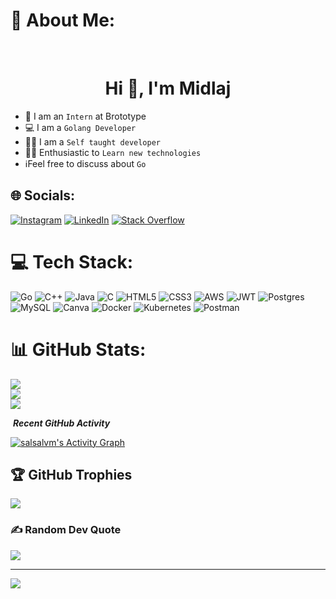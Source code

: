 # 💫 About Me:
&nbsp;
<h1 align="center">Hi 👋, I'm  Midlaj</h1>
 

- :school: I am an `Intern` at Brototype
- :computer: I am a `Golang Developer`
- :student: I am a `Self taught developer`
- :technologist: Enthusiastic to `Learn new technologies`
- ℹ️Feel free to discuss about `Go`



## 🌐 Socials:
[![Instagram](https://img.shields.io/badge/Instagram-%23E4405F.svg?logo=Instagram&logoColor=white)](https://instagram.com/__midd__) [![LinkedIn](https://img.shields.io/badge/LinkedIn-%230077B5.svg?logo=linkedin&logoColor=white)](https://linkedin.com/in/https://www.linkedin.com/in/muhammedali-midhilaj-13834723a/) [![Stack Overflow](https://img.shields.io/badge/-Stackoverflow-FE7A16?logo=stack-overflow&logoColor=white)](https://stackoverflow.com/users/https://stackoverflow.com/users/20032389/muhammed-midlaj) 

# 💻 Tech Stack:
![Go](https://img.shields.io/badge/go-%2300ADD8.svg?style=for-the-badge&logo=go&logoColor=white) ![C++](https://img.shields.io/badge/c++-%2300599C.svg?style=for-the-badge&logo=c%2B%2B&logoColor=white) ![Java](https://img.shields.io/badge/java-%23ED8B00.svg?style=for-the-badge&logo=java&logoColor=white) ![C](https://img.shields.io/badge/c-%2300599C.svg?style=for-the-badge&logo=c&logoColor=white) ![HTML5](https://img.shields.io/badge/html5-%23E34F26.svg?style=for-the-badge&logo=html5&logoColor=white) ![CSS3](https://img.shields.io/badge/css3-%231572B6.svg?style=for-the-badge&logo=css3&logoColor=white) ![AWS](https://img.shields.io/badge/AWS-%23FF9900.svg?style=for-the-badge&logo=amazon-aws&logoColor=white) ![JWT](https://img.shields.io/badge/JWT-black?style=for-the-badge&logo=JSON%20web%20tokens) ![Postgres](https://img.shields.io/badge/postgres-%23316192.svg?style=for-the-badge&logo=postgresql&logoColor=white) ![MySQL](https://img.shields.io/badge/mysql-%2300f.svg?style=for-the-badge&logo=mysql&logoColor=white) ![Canva](https://img.shields.io/badge/Canva-%2300C4CC.svg?style=for-the-badge&logo=Canva&logoColor=white) ![Docker](https://img.shields.io/badge/docker-%230db7ed.svg?style=for-the-badge&logo=docker&logoColor=white) ![Kubernetes](https://img.shields.io/badge/kubernetes-%23326ce5.svg?style=for-the-badge&logo=kubernetes&logoColor=white) ![Postman](https://img.shields.io/badge/Postman-FF6C37?style=for-the-badge&logo=postman&logoColor=white)
# 📊 GitHub Stats:
![](https://github-readme-stats.vercel.app/api?username=midd-96&theme=dark&hide_border=false&include_all_commits=false&count_private=false)<br/>
![](https://github-readme-streak-stats.herokuapp.com/?user=midd-96&theme=dark&hide_border=false)<br/>
![](https://github-readme-stats.vercel.app/api/top-langs/?username=midd-96&theme=dark&hide_border=false&include_all_commits=false&count_private=false&layout=compact)

 <p align="center">

 &nbsp;<i><b>Recent GitHub Activity</b></i>
 

   <a href="https://github.com/midd-96"><img alt="salsalvm's Activity Graph" src="https://activity-graph.herokuapp.com/graph?username=midd-96&custom_title=midlaj's%20Contribution%20Graph&theme=react-dark" /></a>
  <br/>
</p>

## 🏆 GitHub Trophies
![](https://github-profile-trophy.vercel.app/?username=midd-96&theme=radical&no-frame=false&no-bg=true&margin-w=4)

### ✍️ Random Dev Quote
![](https://quotes-github-readme.vercel.app/api?type=horizontal&theme=radical)

---
[![](https://visitcount.itsvg.in/api?id=midd-96&icon=0&color=0)](https://visitcount.itsvg.in)
